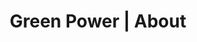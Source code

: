 ---
title: "Green Power | About"
# description: "Description"
meta:
  description: "Green Power is a proactive developer, bringing British enthusiasm and speed to creating a turnkey solution to Solar and other technologies to your home or commercial property."

og:
  title: "Green Power | About"
  description: "Green Power is a proactive developer, bringing British enthusiasm and speed to creating a turnkey solution to Solar and other technologies to your home or commercial property" 
  type: "website"
  url: "es/about"
  image: "images/logo/logo.png"

slider:
  newsbanner : "images/banner/news-banner.jpg"
  title : "acerca de"
  desc : "Un distribuidor mundial de suministros solares"

block:
  icon5 : "icon/icon5.svg"
  whoweare : "Quienes somos"
  title : "Liderando el mundo hacia energías limpias, asequibles y sostenibles"
  desc1 : "En dolore magna aliqua enim veniam quis nostrud minim exercitation ulamco aliquip exa commodo consequat duis aute irure dolor reprehen derit voluptate cillum dole afugiat nula pariatur vitae."
  desc2 : "Sagittis dia facilisis convalis dictumst sed ipsum tempore. Excepteur sint Ocecat aidata non proident qu officia deserunt mollit anim."
  span : "cómo generamos energía"
  ab1 : "img/about/ab1.jpg"
  ab2 : "img/about/ab2.jpg"
  ab3 : "img/about/ab3.jpg"

block2:
  video : "video/video1.mp4"
  stateofart : "images/state-of-art-icon.png"
  bestalticon : "images/best-alternate-icon.png"
  globalexpertise : "images/global-expertise-icon.png"
  title1 : "Instalación rápida sin complicaciones"
  title2 : "Soporte de servicio de ciclo de vida rápido"
  title3 : "Energía solar verde y energía limpia"
  title4 : "Sistema 100% libre de mantenimiento"

block3:
  step1 : "images/step1.jpg"
  step2 : "images/step2.jpg"
  step3 : "images/step3.jpg"
  span : "cómo trabajamos"
  title : "Nuestro proceso de trabajo"
  desc : "Todas las funciones, incluida la cadena de suministro, la cadena de valor, la programación de proyectos, la fabricación, los servicios y repuestos, la tecnología, la I + D, etc., están integradas para ofrecer un paquete de soluciones completo."
  h31 : "Planificación de proyectos"
  desc1 : "Green Power es uno de los principales proveedores de soluciones de energía renovable del mundo que está revolucionando."
  h32 : "Análisis de investigación"
  desc2 : "Green Power es uno de los principales proveedores de soluciones de energía renovable del mundo que está revolucionando."
  h33 : "Haz que suceda"
  desc3 : "Green Power es uno de los principales proveedores de soluciones de energía renovable del mundo que está revolucionando."
  step : "Paso"
    
draft: false
---